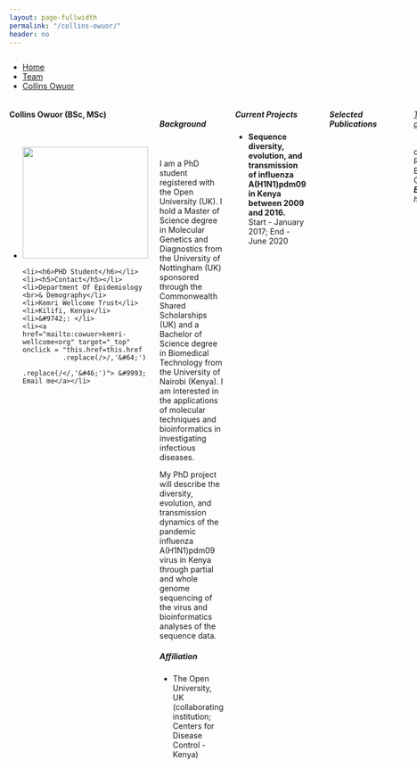 ```yaml
---
layout: page-fullwidth
permalink: "/collins-owuor/"
header: no
---
```


<!-- subheadline: "Biography" -->


<div class="row fullWidth">
<div class="large-12 columns">
<ul class="breadcrumbs">
  <li><a href="{{ site.url }}/">Home</a></li>
  <li><a href="{{ site.url }}/team">Team</a></li>
  <li class="unavailable"><a href="#">Collins Owuor</a></li>
</ul>
</div>
</div>


<div class = "row">
<!-- contact block -->
<div class = "large-12 columns">

<div class = "large-3 columns">
<div class="sidebar text-center">
  <h4>Collins Owuor (BSc, MSc)</h4>
  <br>

<ul class="nobull">
	<li><img src="{{ site.url }}/images/Collins-Owour.jpg" alt="" height="200" width="225"> </li>

	<li><h6>PHD Student</h6></li>
	<li><h5>Contact</h5></li>
	<li>Department Of Epidemiology <br>& Demography</li>
	<li>Kemri Wellcome Trust</li>
	<li>Kilifi, Kenya</li>
	<li>&#9742;: </li>
	<li><a href="mailto:cowuor>kemri-wellcome<org" target="_top" onclick = "this.href=this.href
              .replace(/>/,'&#64;')
              .replace(/</,'&#46;')"> &#9993; Email me</a></li>
	
</ul>
</div>
</div>


<!-- Content -->
<div class = "large-9 columns">

<div class="row">
<br>
<h5>Background</h5>
<br>
<p >
I am a PhD student registered with the Open University (UK). I hold a Master of Science degree in Molecular Genetics and Diagnostics from the University of Nottingham (UK) sponsored through the Commonwealth Shared Scholarships (UK) and a Bachelor of Science degree in Biomedical Technology from the University of Nairobi (Kenya). I am interested in the applications of molecular techniques and bioinformatics in investigating infectious diseases.
</p>

<p class="text-justify">
My PhD project will describe the diversity, evolution, and transmission dynamics of the pandemic influenza A(H1N1)pdm09 virus in Kenya through partial and whole genome sequencing of the virus and bioinformatics analyses of the sequence data.
</p>

<!-- Affiliation -->
<p><h5>Affiliation</h5></p>
<ul>
<li>The Open University, UK (collaborating institution; Centers for Disease Control - Kenya)</li>
</ul>
</div>


<!-- Current Projects -->
<div class="row">
<p><h5>Current Projects </h5></p>
<ul>
<li><strong>Sequence diversity, evolution, and transmission of influenza A(H1N1)pdm09 in Kenya between 2009 and 2016.</strong> 
<br>Start - January 2017; End - June 2020</li>
</ul>
</div>


<!-- publications -->



<hr>
<div class="row">
<h5>Selected Publications </h5>
</div>
<br>

<div class="row">
<ul class="nobull">
	<h6><a href="">The merits of malaria diagnostics during an Ebola virus disease outbreak.</a></h6>
	<p>de Wit E, Falzarano D, Onyango C, Rosenke K, Marzi A, Ochieng M, Juma B, Fischer R, Prescott J, Safronetz D, Omballa V, Owuor C et al.
	<br><em><strong>Emerg Infect Dis. </strong>, (2016) 2016 Feb.  http://dx.doi.org/10.3201/eid2202.151656 </em> </p>
</ul>
</div>
<hr>

<div class="row">
<ul class="nobull">
	<h6><a href="">Ebola laboratory response at the Eternal Love Winning Africa Campus, Monrovia, Liberia, 2014-2015.</a></h6>
	<p>de Wit E, Rosenke K, Fischer R, Marzi A, Prescott J, Bushmaker T, van Doremalen N, Emery S, Falzarano D, Feldmann F, Groseth A, Hoenen T, Juma B, McNally K, Ochieng M, Omballa V, Onyango C, Owuor C et al.
	<br><em><strong> Infect Dis.</strong>,  2016 Jun 21.  http://doi: 10.1093/infdis/jiw216</em> </p>
</ul>
</div>
<hr>

<div class="row">
<ul class="nobull">
	<h6><a href="">Plasmodium parasitemia associated with increased survival in Ebola virus-infected patients.</a></h6>
	<p>Rosenke K, Adjemian J, Munster V, Marzi A, Falzarano D, Onyango C, Ochieng M, Juma B, Fischer R, Prescott J, Safronetz D, Omballa V, Owuor C et al. 
	<br><em><strong>Clin Infect Dis.</strong>2016. http://doi: 10.1093/cid/ciw452</em> </p>
</ul>
</div>

</div>
</div>
</div>